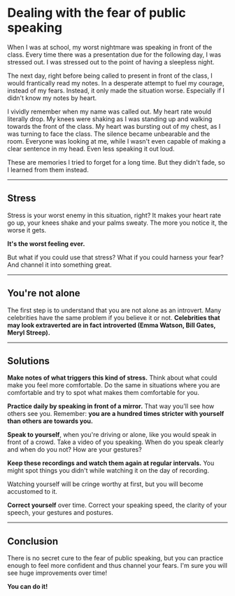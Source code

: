 # Dealing with the fear of public speaking

When I was at school, my worst nightmare was speaking in front of the class. Every time there was a presentation due for the following day, I was stressed out. I was stressed out to the point of having a sleepless night.

The next day, right before being called to present in front of the class, I would frantically read my notes. In a desperate attempt to fuel my courage, instead of my fears. Instead, it only made the situation worse. Especially if I didn't know my notes by heart.

I vividly remember when my name was called out. My heart rate would literally drop. My knees were shaking as I was standing up and walking towards the front of the class. My heart was bursting out of my chest, as I was turning to face the class. The silence became unbearable and the room. Everyone was looking at me, while I wasn't even capable of making a clear sentence in my head. Even less speaking it out loud.

These are memories I tried to forget for a long time. But they didn't fade, so I learned from them instead.

---
## Stress

Stress is your worst enemy in this situation, right? It makes your heart rate go up, your knees shake and your palms sweaty. The more you notice it, the worse it gets.

**It's the worst feeling ever.**

But what if you could use that stress?
What if you could harness your fear? And channel it into something great.

---
## You're not alone

The first step is to understand that you are not alone as an introvert. Many celebrities have the same problem if you believe it or not. **Celebrities that may look extraverted are in fact introverted (Emma Watson, Bill Gates, Meryl Streep).**

---
## Solutions

**Make notes of what triggers this kind of stress.** Think about what could make you feel more comfortable. Do the same in situations where you are comfortable and try to spot what makes them comfortable for you.

**Practice daily by speaking in front of a mirror.** That way you'll see how others see you. Remember: **you are a hundred times stricter with yourself than others are towards you.**

**Speak to yourself**, when you're driving or alone, like you would speak in front of a crowd. Take a video of you speaking. When do you speak clearly and when do you not? How are your gestures?

**Keep these recordings and watch them again at regular intervals.** You might spot things you didn't while watching it on the day of recording.

Watching yourself will be cringe worthy at first, but you will become accustomed to it.

**Correct yourself** over time. Correct your speaking speed, the clarity of your speech, your gestures and postures.

---
## Conclusion

There is no secret cure to the fear of public speaking, but you can practice enough to feel more confident and thus channel your fears. I'm sure you will see huge improvements over time!

**You can do it!**
